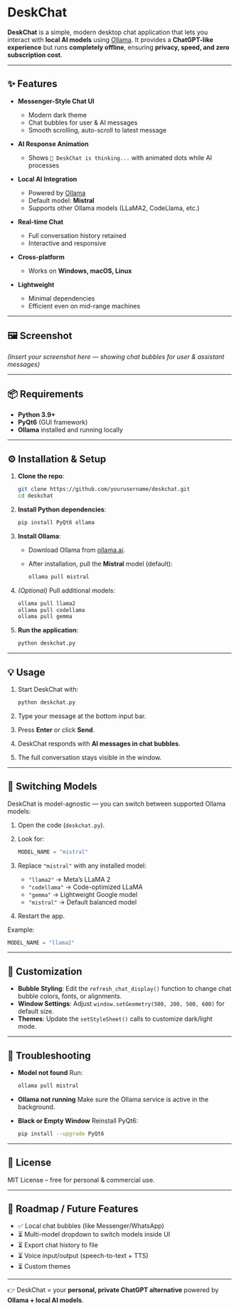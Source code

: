 
# DeskChat

**DeskChat** is a simple, modern desktop chat application that lets you interact with **local AI models** using [Ollama](https://ollama.ai).
It provides a **ChatGPT-like experience** but runs **completely offline**, ensuring **privacy, speed, and zero subscription cost**.

---

## ✨ Features

* **Messenger-Style Chat UI**

  * Modern dark theme
  * Chat bubbles for user & AI messages
  * Smooth scrolling, auto-scroll to latest message

* **AI Response Animation**

  * Shows `💭 DeskChat is thinking...` with animated dots while AI processes

* **Local AI Integration**

  * Powered by [Ollama](https://ollama.ai)
  * Default model: **Mistral**
  * Supports other Ollama models (LLaMA2, CodeLlama, etc.)

* **Real-time Chat**

  * Full conversation history retained
  * Interactive and responsive

* **Cross-platform**

  * Works on **Windows, macOS, Linux**

* **Lightweight**

  * Minimal dependencies
  * Efficient even on mid-range machines

---

## 🖼️ Screenshot

*(Insert your screenshot here — showing chat bubbles for user & assistant messages)*

---

## 📦 Requirements

* **Python 3.9+**
* **PyQt6** (GUI framework)
* **Ollama** installed and running locally

---

## ⚙️ Installation & Setup

1. **Clone the repo**:

   ```bash
   git clone https://github.com/yourusername/deskchat.git
   cd deskchat
   ```

2. **Install Python dependencies**:

   ```bash
   pip install PyQt6 ollama
   ```

3. **Install Ollama**:

   * Download Ollama from [ollama.ai](https://ollama.ai).
   * After installation, pull the **Mistral** model (default):

     ```bash
     ollama pull mistral
     ```

4. *(Optional)* Pull additional models:

   ```bash
   ollama pull llama2
   ollama pull codellama
   ollama pull gemma
   ```

5. **Run the application**:

   ```bash
   python deskchat.py
   ```

---

## 💡 Usage

1. Start DeskChat with:

   ```bash
   python deskchat.py
   ```

2. Type your message at the bottom input bar.

3. Press **Enter** or click **Send**.

4. DeskChat responds with **AI messages in chat bubbles**.

5. The full conversation stays visible in the window.

---

## 🔄 Switching Models

DeskChat is model-agnostic — you can switch between supported Ollama models:

1. Open the code (`deskchat.py`).

2. Look for:

   ```python
   MODEL_NAME = "mistral"
   ```

3. Replace `"mistral"` with any installed model:

   * `"llama2"` → Meta’s LLaMA 2
   * `"codellama"` → Code-optimized LLaMA
   * `"gemma"` → Lightweight Google model
   * `"mistral"` → Default balanced model

4. Restart the app.

Example:

```python
MODEL_NAME = "llama2"
```

---

## 🎨 Customization

* **Bubble Styling**: Edit the `refresh_chat_display()` function to change chat bubble colors, fonts, or alignments.
* **Window Settings**: Adjust `window.setGeometry(500, 200, 500, 600)` for default size.
* **Themes**: Update the `setStyleSheet()` calls to customize dark/light mode.

---

## 🔧 Troubleshooting

* **Model not found**
  Run:

  ```bash
  ollama pull mistral
  ```

* **Ollama not running**
  Make sure the Ollama service is active in the background.

* **Black or Empty Window**
  Reinstall PyQt6:

  ```bash
  pip install --upgrade PyQt6
  ```

---

## 📜 License

MIT License – free for personal & commercial use.

---

## 🚀 Roadmap / Future Features

* ✅ Local chat bubbles (like Messenger/WhatsApp)
* ⏳ Multi-model dropdown to switch models inside UI
* ⏳ Export chat history to file
* ⏳ Voice input/output (speech-to-text + TTS)
* ⏳ Custom themes

---

👉 DeskChat = your **personal, private ChatGPT alternative** powered by **Ollama + local AI models**.
